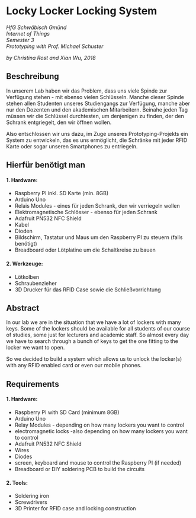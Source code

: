 # Locky Locker Locking System
*HfG Schwäbisch Gmünd  
Internet of Things  
Semester 3  
Prototyping with Prof. Michael Schuster*

*by Christina Rost and Xian Wu, 2018*

## Beschreibung
In unserem Lab haben wir das Problem, dass uns viele Spinde zur Verfügung stehen - mit ebenso vielen Schlüsseln. Manche dieser Spinde stehen allen Studenten unseres Studiengangs zur Verfügung, manche aber nur den Dozenten und den akademischen Mitarbeitern.
Beinahe jeden Tag müssen wir die Schlüssel durchtesten, um denjenigen zu finden, der den Schrank entgriegelt, den wir öffnen wollen.

Also entschlossen wir uns dazu, im Zuge unseres Prototyping-Projekts ein System zu entwickeln, das es uns ermöglicht, die Schränke mit jeder RFID Karte oder sogar unseren Smartphones zu entriegeln.

## Hierfür benötigt man
#### 1. Hardware:
  - Raspberry PI inkl. SD Karte (min. 8GB)
  - Arduino Uno
  - Relais Modules - eines für jeden Schrank, den wir verriegeln wollen
  - Elektromagnetische Schlösser - ebenso für jeden Schrank
  - Adafruit PN532 NFC Shield
  - Kabel
  - Dioden
  - Bildschirm, Tastatur und Maus um den Raspberry PI zu steuern (falls benötigt)
  - Breadboard oder Lötplatine um die Schaltkreise zu bauen
#### 2. Werkzeuge:
  - Lötkolben
  - Schraubenzieher
  - 3D Drucker für das RFID Case sowie die Schließvorrichtung  





## Abstract
In our lab we are in the situation that we have a lot of lockers with many keys. Some of the lockers should be available for all students of our course of studies, some just for lecturers and academic staff.
So almost every day we have to search through a bunch of keys to get the one fitting to the locker we want to open.

So we decided to build a system which allows us to unlock the locker(s) with any RFID enabled card or even our mobile phones.


## Requirements
#### 1. Hardware:
  - Raspberry PI with SD Card (minimum 8GB)
  - Arduino Uno
  - Relay Modules - depending on how many lockers you want to control
  - electromagnetic locks -also depending on how many lockers you want to control
  - Adafruit PN532 NFC Shield
  - Wires
  - Diodes
  - screen, keyboard and mouse to control the Raspberry PI (if needed)
  - Breadboard or DIY soldering PCB to build the circuits
#### 2. Tools:
  - Soldering iron
  - Screwdrivers
  - 3D Printer for RFID case and locking construction
